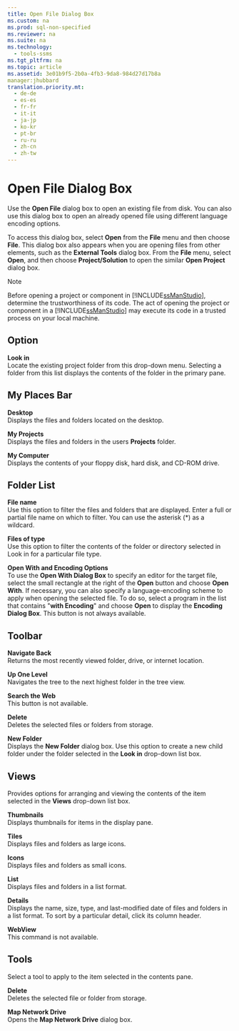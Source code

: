 ```yaml
---
title: Open File Dialog Box
ms.custom: na
ms.prod: sql-non-specified
ms.reviewer: na
ms.suite: na
ms.technology: 
  - tools-ssms
ms.tgt_pltfrm: na
ms.topic: article
ms.assetid: 3e01b9f5-2b0a-4fb3-9da8-984d27d17b8a
manager:jhubbard
translation.priority.mt: 
  - de-de
  - es-es
  - fr-fr
  - it-it
  - ja-jp
  - ko-kr
  - pt-br
  - ru-ru
  - zh-cn
  - zh-tw
---
```

# Open File Dialog Box
Use the **Open File** dialog box to open an existing file from disk. You can also use this dialog box to open an already opened file using different language encoding options.  
  
To access this dialog box, select **Open** from the **File** menu and then choose **File**. This dialog box also appears when you are opening files from other elements, such as the **External Tools** dialog box. From the **File** menu, select **Open**, and then choose **Project\/Solution** to open the similar **Open Project** dialog box.  
  
> [!NOTE]  
> Before opening a project or component in [!INCLUDE[ssManStudio](../content/includes/ssManStudio_md.md)], determine the trustworthiness of its code. The act of opening the project or component in a [!INCLUDE[ssManStudio](../content/includes/ssManStudio_md.md)] may execute its code in a trusted process on your local machine.  
  
## Option  
**Look in**  
Locate the existing project folder from this drop\-down menu. Selecting a folder from this list displays the contents of the folder in the primary pane.  
  
## My Places Bar  
**Desktop**  
Displays the files and folders located on the desktop.  
  
**My Projects**  
Displays the files and folders in the users **Projects** folder.  
  
**My Computer**  
Displays the contents of your floppy disk, hard disk, and CD\-ROM drive.  
  
## Folder List  
**File name**  
Use this option to filter the files and folders that are displayed. Enter a full or partial file name on which to filter. You can use the asterisk (\*) as a wildcard.  
  
**Files of type**  
Use this option to filter the contents of the folder or directory selected in Look in for a particular file type.  
  
**Open With and Encoding Options**  
To use the **Open With Dialog Box** to specify an editor for the target file, select the small rectangle at the right of the **Open** button and choose **Open With**. If necessary, you can also specify a language\-encoding scheme to apply when opening the selected file. To do so, select a program in the list that contains "**with Encoding**" and choose **Open** to display the **Encoding Dialog Box**. This button is not always available.  
  
## Toolbar  
**Navigate Back**  
Returns the most recently viewed folder, drive, or internet location.  
  
**Up One Level**  
Navigates the tree to the next highest folder in the tree view.  
  
**Search the Web**  
This button is not available.  
  
**Delete**  
Deletes the selected files or folders from storage.  
  
**New Folder**  
Displays the **New Folder** dialog box. Use this option to create a new child folder under the folder selected in the **Look in** drop\-down list box.  
  
## Views  
Provides options for arranging and viewing the contents of the item selected in the **Views** drop\-down list box.  
  
**Thumbnails**  
Displays thumbnails for items in the display pane.  
  
**Tiles**  
Displays files and folders as large icons.  
  
**Icons**  
Displays files and folders as small icons.  
  
**List**  
Displays files and folders in a list format.  
  
**Details**  
Displays the name, size, type, and last\-modified date of files and folders in a list format. To sort by a particular detail, click its column header.  
  
**WebView**  
This command is not available.  
  
## Tools  
Select a tool to apply to the item selected in the contents pane.  
  
**Delete**  
Deletes the selected file or folder from storage.  
  
**Map Network Drive**  
Opens the **Map Network Drive** dialog box.  
  
